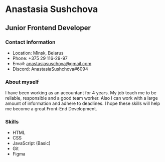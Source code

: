 # Anastasia Sushchova
## Junior Frontend Developer
### Contact information
* Location: Minsk, Belarus
* Phone: +375 29 116-29-97
* Email: anastasiasuschova@gmail.com
* Discord: AnastasiaSushchova#6094
### About myself
I have been working as an accountant for 4 years. My job teach me to be reliable, responsible and a good team worker. Also I can work with a large amount of information and adhere to deadlines. I hope these skills will help me become a great Front-End Development. 
### Skills
* HTML
* CSS
* JavaScript (Basic)
* Git
* Figma
